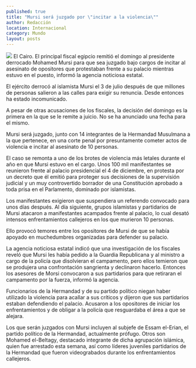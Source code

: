 ```yaml
---
published: true
title: "Mursi será juzgado por \"incitar a la violencia\""
author: Redacción
location: Internacional
category: Mundo
layout: posts
---
```


![](http://i.imgur.com/PuEtwe9m.jpg)
El Cairo. El principal fiscal egipcio remitió el domingo al presidente derrocado Mohamed Mursi para que sea juzgado bajo cargos de incitar al asesinato de opositores que protestaban frente a su palacio mientras estuvo en el puesto, informó la agencia noticiosa estatal.

El ejército derrocó al islamista Mursi el 3 de julio después de que millones de personas salieron a las calles para exigir su renuncia. Desde entonces ha estado incomunicado.

A pesar de otras acusaciones de los fiscales, la decisión del domingo es la primera en la que se le remite a juicio. No se ha anunciado una fecha para el mismo.

Mursi será juzgado, junto con 14 integrantes de la Hermandad Musulmana a la que pertenece, en una corte penal por presuntamente cometer actos de violencia e incitar al asesinato de 10 personas.

El caso se remonta a uno de los brotes de violencia más letales durante el año en que Mursi estuvo en el cargo. Unos 100 mil manifestantes se reunieron frente al palacio presidencial el 4 de diciembre, en protesta por un decreto que él emitió para proteger sus decisiones de la supervisión judicial y un muy controvertido borrador de una Constitución aprobado a toda prisa en el Parlamento, dominado por islamistas.

Los manifestantes exigieron que suspendiera un referendo convocado para unos días después. Al día siguiente, grupos islamistas y partidarios de Mursi atacaron a manifestantes acampados frente al palacio, lo cual desató intensos enfrentamientos callejeros en los que murieron 10 personas.

Ello provocó temores entre los opositores de Mursi de que se había apoyado en muchedumbres organizadas para defender su palacio.

La agencia noticiosa estatal indicó que una investigación de los fiscales reveló que Mursi les había pedido a la Guardia Republicana y al ministro a cargo de la policía que disolvieran el campamento, pero ellos temieron que se produjera una confrontación sangrienta y declinaron hacerlo. Entonces los asesores de Morsi convocaron a sus partidarios para que retiraran el campamento por la fuerza, informó la agencia.

Funcionarios de la Hermandad y de su partido político niegan haber utilizado la violencia para acallar a sus críticos y dijeron que sus partidarios estaban defendiendo el palacio. Acusaron a los opositores de iniciar los enfrentamientos y de obligar a la policía que resguardaba el área a que se alejara.

Los que serán juzgados con Mursi incluyen al subjefe de Essam el-Erian, el partido político de la Hermandad, actualmente prófugo. Otros son Mohamed el-Beltagy, destacado integrante de dicha agrupación islámica, quien fue arrestado esta semana, así como líderes juveniles partidarios de la Hermandad que fueron videograbados durante los enfrentamientos callejeros.

